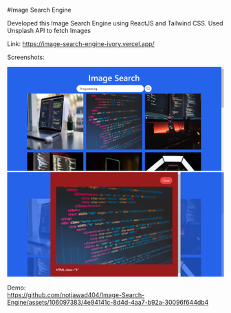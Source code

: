 #Image Search Engine



Developed this Image Search Engine using ReactJS and Tailwind CSS.
Used Unsplash API to fetch Images

Link: https://image-search-engine-ivory.vercel.app/

Screenshots:

<img src="./src/assets/imageSearch1.png" />
<img src="./src/assets/imageSearch2.png" />

Demo:<br>
https://github.com/notjawad404/Image-Search-Engine/assets/106097383/4e94141c-8d4d-4aa7-b92a-30096f644db4
